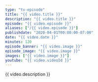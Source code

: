 ```yaml
---
type: "tv-episode"
title: "{{ video.title }}"
description: "{{ video.title }}"
episode: "{{ video.episode }}"
aliases: ["/{{ video.episode }}"]
publishdate: "2020-04-01T00:00:00-07:00"
date: "{{ video.date }}"
minutes: 120
episode_banner: "{{ video.image }}"
episode_image: "{{ video.image }}"
images: ["{{ video.image }}"]
youtube: "{{ video.videoId }}"
---
```


{{ video.description }}